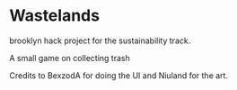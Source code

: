 # Wastelands
brooklyn hack project for the sustainability track.

A small game on collecting trash

Credits to BexzodA for doing the UI and Niuland for the art.
